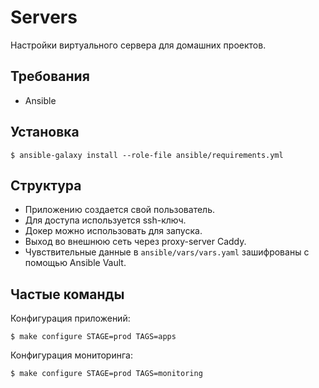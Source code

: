 # Servers

Настройки виртуального сервера для домашних проектов.

## Требования

- Ansible

## Установка

    $ ansible-galaxy install --role-file ansible/requirements.yml

## Структура

- Приложению создается свой пользователь.
- Для доступа используется ssh-ключ.
- Докер можно использовать для запуска.
- Выход во внешнюю сеть через proxy-server Caddy.
- Чувствительные данные в `ansible/vars/vars.yaml` зашифрованы с помощью Ansible Vault.

## Частые команды

Конфигурация приложений:

    $ make configure STAGE=prod TAGS=apps

Конфигурация мониторинга:

    $ make configure STAGE=prod TAGS=monitoring
